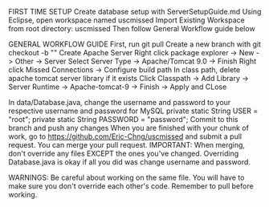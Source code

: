 FIRST TIME SETUP
Create database setup with ServerSetupGuide.md
Using Eclipse, open workspace named 
	uscmissed
Import Existing Workspace from root directory: uscmissed
Then follow General Workflow guide below

GENERAL WORKFLOW GUIDE
First, run 
	git pull
Create a new branch with 
	git checkout -b "<branchname>"
Create Apache Server
	Right click package explorer -> New -> Other -> Server
	Select Server Type -> Apache/Tomcat 9.0 -> Finish
	Right click Missed Connections -> Configure build path
	In class path, delete apache tomcat server library if it exists
	Click Classpath -> Add Library -> Server Runtime -> Apache-tomcat-9 -> Finish -> Apply and CLose
	
In data/Database.java, change the username and password to your respective username and password for MySQL
	private static String USER = "root";
	private static String PASSWORD = "password";
Commit to this branch and push any changes
When you are finished with your chunk of work, go to https://github.com/Eric-Chng/uscmissed
	and submit a pull request. You can merge your pull request.
		IMPORTANT: When merging, don't override any files EXCEPT the ones you've changed. Overriding Database.java is okay if all you did was change username and password.

WARNINGS:
Be careful about working on the same file. You will have to make sure you don't override each other's code.
Remember to pull before working.
